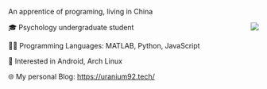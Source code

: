 An apprentice of programing, living in China

<img src="https://github-readme-stats.vercel.app/api?username=SherlockChiang&show_icons=true&include_all_commits=true&count_private=true&theme=transparent" align="right">

🎓 Psychology undergraduate student

👩‍💻 Programming Languages: MATLAB, Python, JavaScript

🐧 Interested in Android, Arch Linux

🌐 My personal Blog: https://uranium92.tech/

